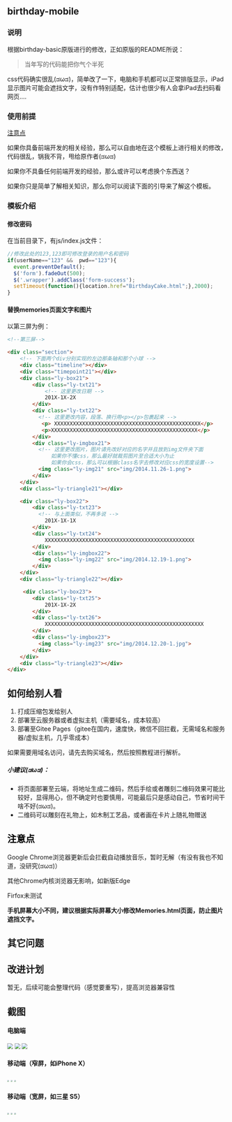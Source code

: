 ## birthday-mobile

### 说明

根据birthday-basic原版进行的修改，正如原版的README所说：

> 当年写的代码能把你气个半死

css代码确实很乱(ಡωಡ)，简单改了一下，电脑和手机都可以正常排版显示，iPad显示图片可能会遮挡文字，没有作特别适配，估计也很少有人会拿iPad去扫码看网页....

### 使用前提

 <a href="#important">注意点</a>

如果你具备前端开发的相关经验，那么可以自由地在这个模板上进行相关的修改，代码很乱，锅我不背，甩给原作者(ಡωಡ)

如果你不具备任何前端开发的经验，那么或许可以考虑换个东西送？

如果你只是简单了解相关知识，那么你可以阅读下面的引导来了解这个模板。

### 模板介绍
#### 修改密码
 在当前目录下，有js/index.js文件：
 ```javascript
 //修改此处的123,123即可修改登录的用户名和密码
 if(userName=="123" &&  pwd=="123"){
   event.preventDefault();
   $('form').fadeOut(500);
   $('.wrapper').addClass('form-success');
   setTimeout(function(){location.href="BirthdayCake.html";},2000);
 }
 ```

#### 替换memories页面文字和图片
以第三屏为例：
```html
<!--第三屏-->

<div class="section">
    <!-- 下面两个div分别实现的左边那条轴和那个小球 -->
    <div class="timeline"></div>
    <div class="timepoint21"></div>
    <div class="ly-box21">
        <div class="ly-txt21">
            <!-- 这里更改日期 -->
            201X-1X-2X
        </div>
        <div class="ly-txt22">
          <!-- 这里更改内容，段落、换行用<p></p>包裹起来 -->
           <p> XXXXXXXXXXXXXXXXXXXXXXXXXXXXXXXXXXXXXXXXXXXXXXX</p>
           <p>XXXXXXXXXXXXXXXXXXXXXXXXXXXXXXXXXXXXXXXXXXXXXXX</p>
        </div>
        <div class="ly-imgbox21">
          <!-- 这里更改图片，图片请先改好对应的名字并且放到img文件夹下面
              如果你不懂css，那么最好就裁剪图片至合适大小为止
              如果你会css，那么可以根据class名字去修改对应css的宽度设置-->
          <img class="ly-img21" src="img/2014.11.26-1.png">
        </div>
    </div>
    <div class="ly-triangle21"></div>

    <div class="ly-box22">
        <div class="ly-txt23">
          <!-- 与上面类似，不再多说 -->
            201X-1X-1X
        </div>
        <div class="ly-txt24">
            XXXXXXXXXXXXXXXXXXXXXXXXXXXXXXXXXXXXXXXXXXXXXXXX
        </div>
        <div class="ly-imgbox22">
          <img class="ly-img22" src="img/2014.12.19-1.png">
        </div>
    </div>
    <div class="ly-triangle22"></div>

     <div class="ly-box23">
        <div class="ly-txt25">
            201X-1X-2X
        </div>
        <div class="ly-txt26">
            XXXXXXXXXXXXXXXXXXXXXXXXXXXXXXXXXXXXXXXXXXXXXXXXXXX
        </div>
        <div class="ly-imgbox23">
          <img class="ly-img23" src="img/2014.12.20-1.jpg">
        </div>
    </div>
    <div class="ly-triangle23"></div>
</div>
```

## 如何给别人看
1. 打成压缩包发给别人
2. 部署至云服务器或者虚拟主机（需要域名，成本较高）
  3. 部署至Gitee Pages（gitee在国内，速度快，微信不回拦截，无需域名和服务器/虚拟主机，几乎零成本）

如果需要用域名访问，请先去购买域名，然后按照教程进行解析。



##### 小建议(ಡωಡ)：

- 将页面部署至云端，将地址生成二维码，然后手绘或者雕刻二维码效果可能比较好，显得用心，但不确定时也要慎用，可能最后只是感动自己，节省时间干啥不好(ಡωಡ)。
- 二维码可以雕刻在礼物上，如木制工艺品，或者画在卡片上随礼物赠送



## <a id="important" style="color: #000;">注意点</a>

Google Chrome浏览器更新后会拦截自动播放音乐，暂时无解（有没有我也不知道，没研究(ಡωಡ)）

其他Chrome内核浏览器无影响，如新版Edge

Firfox未测试

**手机屏幕大小不同，建议根据实际屏幕大小修改Memories.html页面，防止图片遮挡文字。**


## 其它问题


## 改进计划
暂无，后续可能会整理代码（感觉要重写），提高浏览器兼容性



## 截图

#### 电脑端

<img src="screenshot/11.png" style="zoom: 80%;" />

<img src="screenshot/12.png" style="zoom:80%;" />

<img src="screenshot/14.png" style="zoom:80%;" />



#### 移动端（窄屏，如iPhone X）

<img src="screenshot/1.png" style="zoom: 25%;" />

<img src="screenshot/3.png" style="zoom: 25%;" />

<img src="screenshot/5.png" style="zoom: 25%;" />



#### 移动端（宽屏，如三星 S5）

<img src="screenshot/6.png" style="zoom: 25%;" />

<img src="screenshot/9.png" style="zoom:25%;" />

<img src="screenshot/10.png" style="zoom:25%;" />